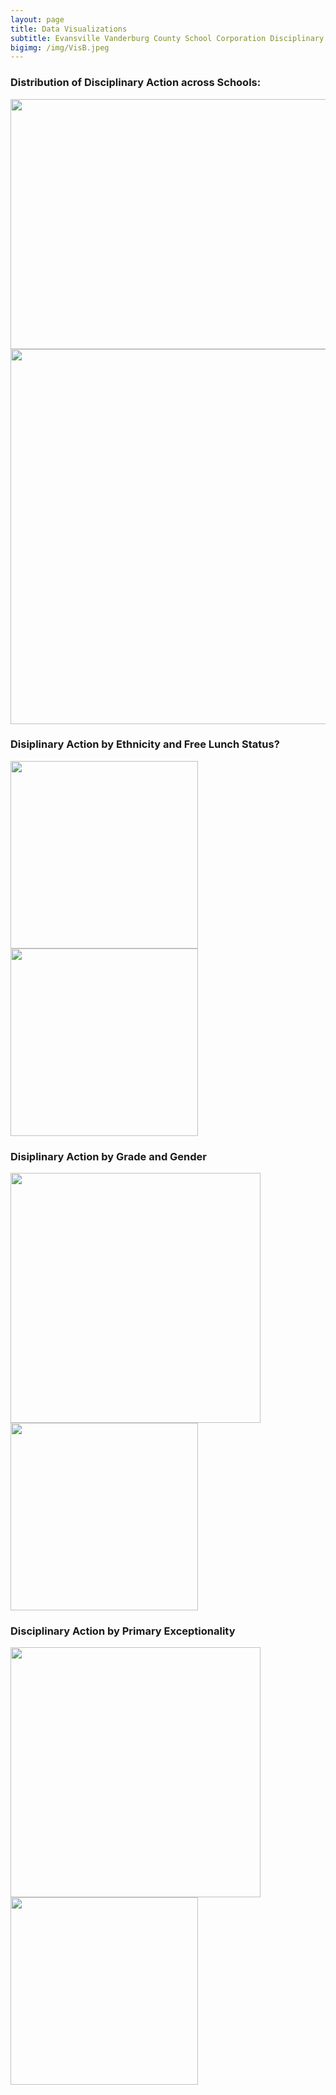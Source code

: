 ```yaml
---
layout: page
title: Data Visualizations
subtitle: Evansville Vanderburg County School Corporation Disciplinary Data
bigimg: /img/VisB.jpeg
---
```


### Distribution of Disciplinary Action across Schools:

<img src="../img/treemapSchool_Name.png" width="600" height="400" class="inline">
<img src="../img/histSchool_Name.png" width="600" hegith="300" class="inline">
<!--![treemap](/img/treemapSchool_Name.png)-->

### Disiplinary Action by Ethnicity and Free Lunch Status?

<p float="left">
  <img src="../img/pieEthnicity.png" width="300" class="inline"/>
  <img src="../img/pieFRL.png" width="300" class="inline"/> 
</p>


### Disiplinary Action by Grade and Gender
<p float="left">
  <img src="../img/vBarGradevsDisciplinary_Action.png" width="400" class="inline"/>
  <img src="../img/vBarGendervsDisciplinary_Action.png" width="300" height="300" class="inline"/> 
</p>

### Disciplinary Action by Primary Exceptionality
<p float="left">
  <img src="../img/vBarPrimary_ExceptionalityvsDisciplinary_Action.png" width="400" class="inline"/>
  <img src="../img/vBarGendervsDisciplinary_Action.png" width="300" class="inline"/>
</p>
